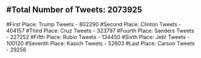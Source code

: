 #Total Number of Tweets: 2073925 
---
#First Place: Trump Tweets - 802290
#Second Place: Clinton Tweets - 404157
#Third Place: Cruz Tweets - 323797
#Fourth Place: Sanders Tweets - 227252
#Fifth Place: Rubio Tweets - 134450
#Sixth Place: Jeb! Tweets - 100120
#Seventh Place: Kasich Tweets - 52603
#Last Place: Carson Tweets - 29256

